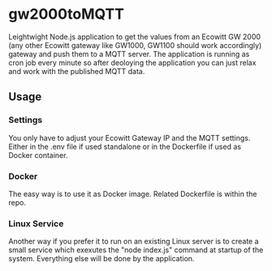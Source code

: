 # gw2000toMQTT
Leightwight Node.js application to get the values from an Ecowitt GW 2000 (any other Ecowitt gateway like GW1000, GW1100 should work accordingly) gateway and push them to a MQTT server. The application is running as cron job every minute so after deoloying the application you can just relax and work with the published MQTT data.

## Usage
### Settings
You only have to adjust your Ecowitt Gateway IP and the MQTT settings. Either in the .env file if used standalone or in the Dockerfile if used as Docker container.

### Docker
The easy way is to use it as Docker image. Related Dockerfile is within the repo.

### Linux Service
Another way if you prefer it to run on an existing Linux server is to create a small service which exexutes the "node index.js" command at startup of the system. Everything else will be done by the application.

